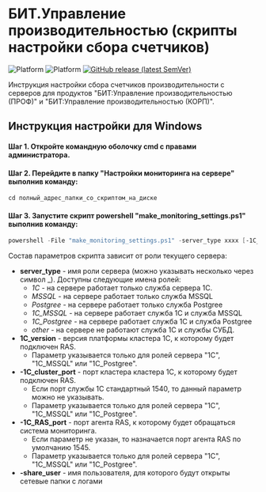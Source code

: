 # БИТ.Управление производительностью (скрипты настройки сбора счетчиков)

![Platform](https://img.shields.io/badge/-Linux-green)
![Platform](https://img.shields.io/badge/-win--32%7C64-lightgrey)
[![GitHub release (latest SemVer)](https://img.shields.io/github/v/release/Shanginre/AddInNative_SynchClientServer)](https://github.com/Shanginre/AddInNative_SynchClientServer/releases)

Инструкция настройки сбора счетчиков производительности с серверов для продуктов "БИТ:Управление производительностью (ПРОФ)" и "БИТ:Управление производительностью (КОРП)".

## Инструкция настройки для Windows

#### Шаг 1. Откройте командную оболочку cmd с правами администратора. 

#### Шаг 2. Перейдите в папку "Настройки мониторинга на сервере" выполнив команду:
```console
cd полный_адрес_папки_со_скриптом_на_диске
```

#### Шаг 3. Запустите скрипт powershell "make_monitoring_settings.ps1" выполнив команду:
```powershell
powershell -File "make_monitoring_settings.ps1" -server_type xxxx [-1C_version 8.x.xx.xxxx] [-1C_cluster_port хххх] [-1C_RAS_port хххх] [-share_user хххх]
```
Состав параметров скрипта зависит от роли текущего сервера:
- **server_type** - имя роли сервера (можно указывать несколько через символ \_). Доступны следующие имена ролей:
   - *1C* - на сервере работает только служба сервера 1С.
   - *MSSQL* - на сервере работает только служба MSSQL
   - *Postgree* - на сервере работает только служба Postgree
   - *1C_MSSQL* - на сервере работает служба 1C и служба MSSQL
   - *1C_Postgree* - на сервере работает служба 1C и служба Postgree
   - *other* - на сервере не работают служба 1С и службы СУБД.
- **1C_version** - версия платформы кластера 1С, к которому будет подключен RAS.
   - Параметр указывается только для ролей сервера "1C", "1C_MSSQL" или "1C_Postgree".
- **-1C_cluster_port** - порт кластера кластера 1С, к которому будет подключен RAS.
   - Если порт службы 1С стандартный 1540, то данный параметр можно не указывать.
   - Параметр указывается только для ролей сервера "1C", "1C_MSSQL" или "1C_Postgree". 
- **-1C_RAS_port** - порт агента RAS, к которому будет обращаться система мониторинга.
   - Если параметр не указан, то назначается порт агента RAS по умолчанию 1545.
   - Параметр указывается только для ролей сервера "1C", "1C_MSSQL" или "1C_Postgree".
- **-share_user** - имя пользователя, для которого будут открыты сетевые папки с логами